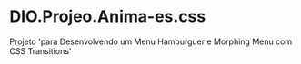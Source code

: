 # DIO.Projeo.Anima-es.css
Projeto 'para Desenvolvendo um Menu Hamburguer e Morphing Menu com CSS Transitions'
